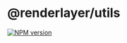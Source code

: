 # @renderlayer/utils

[![NPM version][npm-badge]][npm-url]

[npm-badge]: https://img.shields.io/npm/v/@renderlayer/utils
[npm-url]: https://www.npmjs.com/package/@renderlayer/utils
